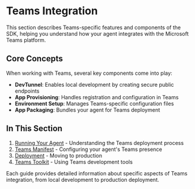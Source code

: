 # Teams Integration

This section describes Teams-specific features and components of the SDK, helping you understand how your agent integrates with the Microsoft Teams platform.

## Core Concepts

When working with Teams, several key components come into play:

- **DevTunnel**: Enables local development by creating secure public endpoints
- **App Provisioning**: Handles registration and configuration in Teams
- **Environment Setup**: Manages Teams-specific configuration files
- **App Packaging**: Bundles your agent for Teams deployment

## In This Section

1. [Running Your Agent](1.running-agent.md) - Understanding the Teams deployment process
2. [Teams Manifest](2.manifest.md) - Configuring your agent's Teams presence
3. [Deployment](3.deployment.md) - Moving to production
4. [Teams Toolkit](4.teams-toolkit.md) - Using Teams development tools

Each guide provides detailed information about specific aspects of Teams integration, from local development to production deployment.
